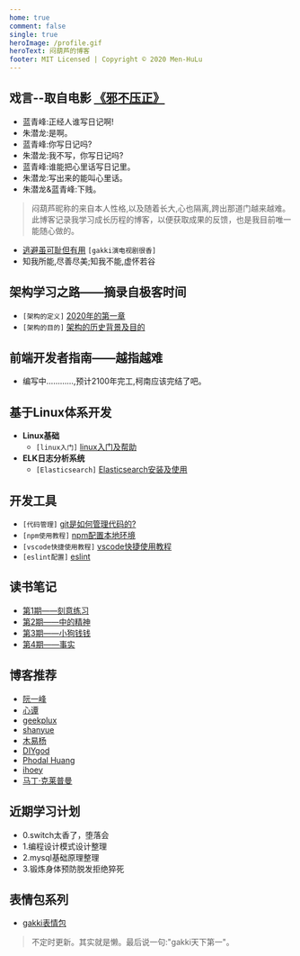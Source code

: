 ```yaml
---
home: true
comment: false
single: true
heroImage: /profile.gif
heroText: 闷葫芦的博客
footer: MIT Licensed | Copyright © 2020 Men-HuLu
---
```


 ## 戏言--取自电影 [《邪不压正》](https://www.bilibili.com/video/av36938060?from=search&seid=3681262953024404982)
- 蓝青峰:正经人谁写日记啊!
- 朱潜龙:是啊。
- 蓝青峰:你写日记吗?
- 朱潜龙:我不写，你写日记吗?
- 蓝青峰:谁能把心里话写日记里。
- 朱潜龙:写出来的能叫心里话。
- 朱潜龙&蓝青峰:下贱。

> 闷葫芦昵称的来自本人性格,以及随着长大,心也隔离,跨出那道门越来越难。此博客记录我学习成长历程的博客，以便获取成果的反馈，也是我目前唯一能随心做的。
- [逃避虽可耻但有用](https://www.bilibili.com/bangumi/play/ep246180?from=search&seid=15988493679209625045) `[gakki演电视剧很香]`
- 知我所能,尽善尽美;知我不能,虚怀若谷

 ## 架构学习之路——摘录自极客时间
  - `[架构的定义]` [2020年的第一章](https://men-hulu.github.io/docs/framework/架构是什么.html)
  - `[架构的目的]` [架构的历史背景及目的](https://men-hulu.github.io/docs/framework/架构的历史及目的.html)

 ## 前端开发者指南——越指越难
 - 编写中…………,预计2100年完工,柯南应该完结了吧。
 
 ## 基于Linux体系开发
 - **Linux基础**
   - `[linux入门]` [linux入门及帮助](https://men-hulu.github.io/docs/linux/1.linux入门及帮助.html)
 - **ELK日志分析系统**
   - `[Elasticsearch]` [Elasticsearch安装及使用](https://men-hulu.github.io/docs/elastic/1.Elasticsearch安装及使用.html)
 
 ## 开发工具
  - `[代码管理]` [git是如何管理代码的?](https://men-hulu.github.io/docs/tool/git使用教程.html)
  - `[npm使用教程]` [npm配置本地环境](https://men-hulu.github.io/docs/tool/npm使用教程.html)
  - `[vscode快捷使用教程]` [vscode快捷使用教程](https://men-hulu.github.io/docs/tool/vscode快捷使用教程.html)
  - `[eslint配置]` [eslint](https://men-hulu.github.io/docs/tool/eslint配置.html)

 ## 读书笔记
  - [第1期——刻意练习](https://men-hulu.github.io/docs/notes/刻意练习.html)
  - [第2期——中的精神](https://men-hulu.github.io/docs/notes/中的精神.html)
  - [第3期——小狗钱钱](https://men-hulu.github.io/docs/notes/小狗钱钱.html)
  - [第4期——事实](https://men-hulu.github.io/docs/notes/事实.html)

 ## 博客推荐
  - [阮一峰](http://www.ruanyifeng.com/blog/)
  - [心谭](https://xin-tan.com/)
  - [geekplux](https://geekplux.com/)
  - [shanyue](https://shanyue.tech/)
  - [木易杨](https://muyiy.cn/)
  - [DIYgod](https://diygod.me/)
  - [Phodal Huang](https://www.phodal.com)
  - [ihoey](https://blog.ihoey.com/)
  - [马丁·克莱普曼](https://martin.kleppmann.com/)


 ## 近期学习计划
  - 0.switch太香了，堕落会
  - 1.编程设计模式设计整理
  - 2.mysql基础原理整理
  - 3.锻炼身体预防脱发拒绝猝死

 ## 表情包系列
   - [gakki表情包](https://men-hulu.github.io/docs/diary/1.html)
> 不定时更新。其实就是懒。最后说一句:"gakki天下第一"。


